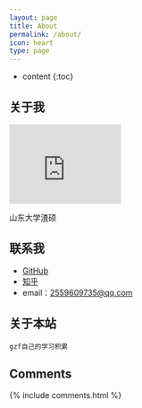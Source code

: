 ```yaml
---
layout: page
title: About
permalink: /about/
icon: heart
type: page
---
```


* content
{:toc}

## 关于我

<iframe src="https://githubbadge.appspot.com/gzfDream?s=1" style="border: 0;height: 142px;width: 200px;overflow: hidden;" frameBorder="0"></iframe>

山东大学渣硕


## 联系我

* [GitHub](https://github.com/gzfDream)
* [知乎](https://www.zhihu.com/people/dream-56-96/activities)
* email：2559609735@qq.com

## 关于本站
	gzf自己的学习积累

## Comments

{% include comments.html %}
